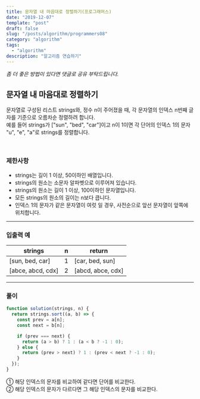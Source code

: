 ```yaml
---
title: 문자열 내 마음대로 정렬하기(프로그래머스)
date: "2019-12-07"
template: "post"
draft: false
slug: "/posts/algorithm/programmers08"
category: "algorithm"
tags:
  - "algorithm"
description: "알고리즘 연습하기"
---
```

<span class="notice">
  <em>좀 더 좋은 방법이 있다면 댓글로 공유 부탁드립니다.</em>
</span>

## 문자열 내 마음대로 정렬하기
문자열로 구성된 리스트 strings와, 정수 n이 주어졌을 때, 각 문자열의 인덱스 n번째 글자를 기준으로 오름차순 정렬하려 합니다.<br>
예를 들어 strings가 ["sun", "bed", "car"]이고 n이 1이면 각 단어의 인덱스 1의 문자 "u", "e", "a"로 strings를 정렬합니다.

<br>

### 제한사항
- strings는 길이 1 이상, 50이하인 배열입니다.
- strings의 원소는 소문자 알파벳으로 이루어져 있습니다.
- strings의 원소는 길이 1 이상, 100이하인 문자열입니다.
- 모든 strings의 원소의 길이는 n보다 큽니다.
- 인덱스 1의 문자가 같은 문자열이 여럿 일 경우, 사전순으로 앞선 문자열이 앞쪽에 위치합니다.

<hr class="sub" />

### 입출력 예

<article class="board-tbl">

| strings           | n    | return            |
| ----------------- | ---- | ----------------- |
| [sun, bed, car]   | 1    | [car, bed, sun]   |
| [abce, abcd, cdx] | 2    | [abcd, abce, cdx] |

</article>

<hr class="sub" />

### 풀이

``` javascript
function solution(strings, n) {
  return strings.sort((a, b) => {
    const prev = a[n];
    const next = b[n];

    if (prev === next) {
      return (a > b) ? 1 : (a < b ? -1 : 0);
    } else {
      return (prev > next) ? 1 : (prev < next ? -1 : 0);
    }
  });
}
```

① 해당 인덱스의 문자를 비교하여 같다면 단어를 비교한다.<br>
② 해당 인덱스의 문자가 다르다면 그 해당 인덱스의 문자를 비교한다.

<br>
<br>
<br>
<br>
<br>